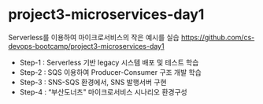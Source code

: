 # project3-microservices-day1

Serverless를 이용하여 마이크로서비스의 작은 예시를 실습
https://github.com/cs-devops-bootcamp/project3-microservices-day1

- Step-1 : Serverless 기반 legacy 시스템 배포 및 테스트 학습 
- Step-2 : SQS 이용하여 Producer-Consumer 구조 개발 학습
- Step-3 : SNS-SQS 환경에서, SNS 발행서버 구현
- Step-4 : “부산도너츠" 마이크로서비스 시나리오 환경구성
